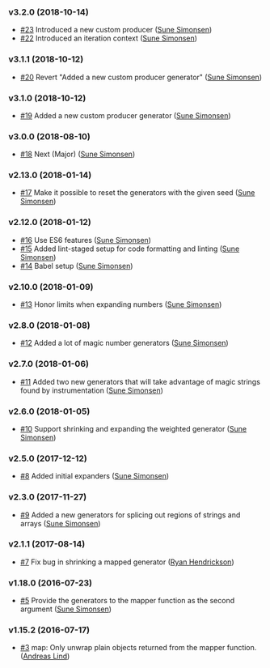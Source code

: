 ### v3.2.0 (2018-10-14)

- [#23](https://github.com/sunesimonsen/chance-generators/pull/23) Introduced a new custom producer ([Sune Simonsen](mailto:sune@we-knowhow.dk))
- [#22](https://github.com/sunesimonsen/chance-generators/pull/22) Introduced an iteration context ([Sune Simonsen](mailto:sune@we-knowhow.dk))

### v3.1.1 (2018-10-12)

- [#20](https://github.com/sunesimonsen/chance-generators/pull/20) Revert "Added a new custom producer generator" ([Sune Simonsen](mailto:sune@we-knowhow.dk))

### v3.1.0 (2018-10-12)

- [#19](https://github.com/sunesimonsen/chance-generators/pull/19) Added a new custom producer generator ([Sune Simonsen](mailto:sune@we-knowhow.dk))

### v3.0.0 (2018-08-10)

- [#18](https://github.com/sunesimonsen/chance-generators/pull/18) Next (Major) ([Sune Simonsen](mailto:sune@we-knowhow.dk))

### v2.13.0 (2018-01-14)

- [#17](https://github.com/sunesimonsen/chance-generators/pull/17) Make it possible to reset the generators with the given seed ([Sune Simonsen](mailto:sune@we-knowhow.dk))

### v2.12.0 (2018-01-12)

- [#16](https://github.com/sunesimonsen/chance-generators/pull/16) Use ES6 features ([Sune Simonsen](mailto:sune@we-knowhow.dk))
- [#15](https://github.com/sunesimonsen/chance-generators/pull/15) Added lint-staged setup for code formatting and linting ([Sune Simonsen](mailto:sune@we-knowhow.dk))
- [#14](https://github.com/sunesimonsen/chance-generators/pull/14) Babel setup ([Sune Simonsen](mailto:sune@we-knowhow.dk))

### v2.10.0 (2018-01-09)

- [#13](https://github.com/sunesimonsen/chance-generators/pull/13) Honor limits when expanding numbers ([Sune Simonsen](mailto:sune@we-knowhow.dk))

### v2.8.0 (2018-01-08)

- [#12](https://github.com/sunesimonsen/chance-generators/pull/12) Added a lot of magic number generators ([Sune Simonsen](mailto:sune@we-knowhow.dk))

### v2.7.0 (2018-01-06)

- [#11](https://github.com/sunesimonsen/chance-generators/pull/11) Added two new generators that will take advantage of magic strings found by instrumentation ([Sune Simonsen](mailto:sune@we-knowhow.dk))

### v2.6.0 (2018-01-05)

- [#10](https://github.com/sunesimonsen/chance-generators/pull/10) Support shrinking and expanding the weighted generator ([Sune Simonsen](mailto:sune@we-knowhow.dk))

### v2.5.0 (2017-12-12)

- [#8](https://github.com/sunesimonsen/chance-generators/pull/8) Added initial expanders ([Sune Simonsen](mailto:sune@we-knowhow.dk))

### v2.3.0 (2017-11-27)

- [#9](https://github.com/sunesimonsen/chance-generators/pull/9)  Added a new generators for splicing out regions of strings and arrays ([Sune Simonsen](mailto:sune@we-knowhow.dk))

### v2.1.1 (2017-08-14)

- [#7](https://github.com/sunesimonsen/chance-generators/pull/7) Fix bug in shrinking a mapped generator ([Ryan Hendrickson](mailto:ryan.hendrickson@alum.mit.edu))

### v1.18.0 (2016-07-23)

- [#5](https://github.com/sunesimonsen/chance-generators/pull/5) Provide the generators to the mapper function as the second argument ([Sune Simonsen](mailto:sune@we-knowhow.dk))

### v1.15.2 (2016-07-17)

- [#3](https://github.com/sunesimonsen/chance-generators/pull/3) map: Only unwrap plain objects returned from the mapper function. ([Andreas Lind](mailto:andreas@one.com))

